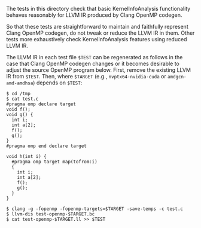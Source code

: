 The tests in this directory check that basic KernelInfoAnalysis functionality
behaves reasonably for LLVM IR produced by Clang OpenMP codegen.

So that these tests are straightforward to maintain and faithfully represent
Clang OpenMP codegen, do not tweak or reduce the LLVM IR in them.  Other tests
more exhaustively check KernelInfoAnalysis features using reduced LLVM IR.

The LLVM IR in each test file `$TEST` can be regenerated as follows in the case
that Clang OpenMP codegen changes or it becomes desirable to adjust the source
OpenMP program below.  First, remove the existing LLVM IR from `$TEST`.  Then,
where `$TARGET` (e.g., `nvptx64-nvidia-cuda` or `amdgcn-amd-amdhsa`) depends on
`$TEST`:

```
$ cd /tmp
$ cat test.c
#pragma omp declare target
void f();
void g() {
  int i;
  int a[2];
  f();
  g();
}
#pragma omp end declare target

void h(int i) {
  #pragma omp target map(tofrom:i)
  {
    int i;
    int a[2];
    f();
    g();
  }
}

$ clang -g -fopenmp -fopenmp-targets=$TARGET -save-temps -c test.c
$ llvm-dis test-openmp-$TARGET.bc
$ cat test-openmp-$TARGET.ll >> $TEST
```
